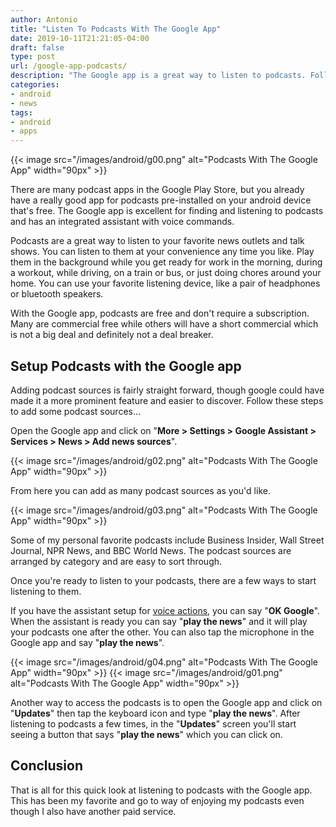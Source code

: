 ```yaml
---
author: Antonio
title: "Listen To Podcasts With The Google App"
date: 2019-10-11T21:21:05-04:00
draft: false
type: post
url: /google-app-podcasts/
description: "The Google app is a great way to listen to podcasts. Follow this walk through to learn how to use the Google app to find and listen to your favorite podcasts for free."
categories:
- android
- news
tags:
- android
- apps
---
```


{{< image src="/images/android/g00.png" alt="Podcasts With The Google App" width="90px" >}}

There are many podcast apps in the Google Play Store, but you already have a really good app for podcasts pre-installed on your android device that's free. The Google app is excellent for finding and listening to podcasts and has an integrated assistant with voice commands.

<!--more-->

Podcasts are a great way to listen to your favorite news outlets and talk shows. You can listen to them at your convenience any time you like. Play them in the background while you get ready for work in the morning, during a workout, while driving, on a train or bus, or just doing chores around your home. You can use your favorite listening device, like a pair of headphones or bluetooth speakers.

With the Google app, podcasts are free and don't require a subscription. Many are commercial free while others will have a short commercial which is not a big deal and definitely not a deal breaker.

## **Setup Podcasts with the Google app**

Adding podcast sources is fairly straight forward, though google could have made it a more prominent feature and easier to discover. Follow these steps to add some podcast sources...

Open the Google app and click on "**More > Settings > Google Assistant > Services > News > Add news sources**".

{{< image src="/images/android/g02.png" alt="Podcasts With The Google App" width="90px" >}}

From here you can add as many podcast sources as you'd like.

{{< image src="/images/android/g03.png" alt="Podcasts With The Google App" width="90px" >}}

Some of my personal favorite podcasts include Business Insider, Wall Street Journal, NPR News, and BBC World News. The podcast sources are arranged by category and are easy to sort through.

Once you're ready to listen to your podcasts, there are a few ways to start listening to them.

If you have the assistant setup for <a href="https://support.google.com/websearch/answer/2940021?co=GENIE.Platform%3DAndroid&hl=en" target="_blank">voice actions</a>, you can say "**OK Google**". When the assistant is ready you can say "**play the news**" and it will play your podcasts one after the other. You can also tap the microphone in the Google app and say "**play the news**".

{{< image src="/images/android/g04.png" alt="Podcasts With The Google App" width="90px" >}} {{< image src="/images/android/g01.png" alt="Podcasts With The Google App" width="90px" >}}

Another way to access the podcasts is to open the Google app and click on "**Updates**" then tap the keyboard icon and type "**play the news**". After listening to podcasts a few times, in the "**Updates**" screen you'll start seeing a button that says "**play the news**" which you can click on.

## **Conclusion**

That is all for this quick look at listening to podcasts with the Google app. This has been my favorite and go to way of enjoying my podcasts even though I also have another paid service.
